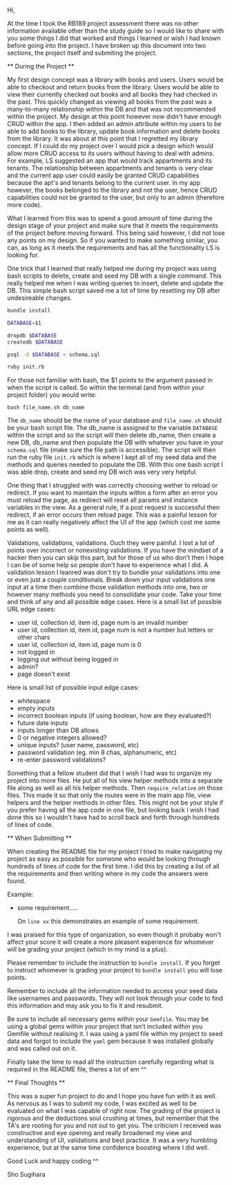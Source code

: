 Hi,

At the time I took the RB189 project assessment there was no other information available other than the study guide so I would like to share with you some things I did that worked and things I learned or wish I had known before going into the project. I have broken up this document into two sections, the project itself and submiting the project.

** During the Project **

My first design concept was a library with books and users. Users would be able to checkout and return books from the library. Users would be able to view their currently checked out books and all books they had checked in the past. This quickly changed as viewing all books from the past was a many-to-many relationship within the DB and that was not recommended within the project. My design at this point however now didn't have enough CRUD within the app. I then added an admin attribute within my users to be able to add books to the library, update book information and delete books from the library. It was about at this point that I regretted my library concept. If I could do my project over I would pick a design which would allow more CRUD access to its users without having to deal with admins. For example, LS suggested an app that would track appartments and its tenants. The relationship between appartments and tenants is very clear and the current app user could easily be granted CRUD capabilities because the apt's and tenants belong to the current user. In my app however, the books belonged to the library and not the user, hence CRUD capabilities could not be granted to the user, but only to an admin (therefore more code).

What I learned from this was to spend a good amount of time during the design stage of your project and make sure that it meets the requirements of the project before moving forward. This being said however, I did not lose any points on my design. So if you wanted to make something similar, you can, as long as it meets the requirements and has all the functionality LS is looking for.

One trick that I learned that really helped me during my project was using bash scripts to delete, create and seed my DB with a single command. This really helped me when I was writing queries to insert, delete and update the DB. This simple bash script saved me a lot of time by resetting my DB after undesireable changes.

```bash
bundle install

DATABASE=$1

dropdb $DATABASE
createdb $DATABASE

psql -d $DATABASE < schema.sql

ruby init.rb
```

For those not familiar with bash, the $1 points to the argument passed in when the script is called. So within the terminal (and from within your project folder) you would write:

`bash file_name.sh db_name`

The `db_name` should be the name of your database and `file_name.sh` should be your bash script file. The db_name is assigned to the variable `DATABASE` within the script and so the script will then delete db_name, then create a new DB, db_name and then populate the DB with whatever you have in your `schema.sql` file (make sure the file path is accessible). The script will then run the ruby file `init.rb` which is where I kept all of my seed data and the methods and queries needed to populate the DB. With this one bash script I was able drop, create and seed my DB wich was very very helpful.

One thing that I struggled with was correctly choosing wether to reload or redirect. If you want to maintain the inputs within a form after an error you must reload the page, as redirect will reset all params and instance variables in the view. As a general rule, if a post request is successful then redirect, if an error occurs then reload page. This was a painful lesson for me as it can really negatively affect the UI of the app (which cost me some points as well).

Validations, validations, validations. Ouch they were painful. I lost a lot of points over incorrect or nonexisting validations. If you have the mindset of a hacker then you can skip this part, but for those of us who don't then I hope I can be of some help so people don't have to experience what I did. A validation lesson I leanred was don't try to bundle your validations into one or even just a couple conditionals. Break down your input validations one input at a time then combine those validation methods into one, two or however many methods you need to consolidate your code. Take your time and think of any and all possible edge cases.
Here is a small list of possible URL edge cases:

- user id, collection id, item id, page num is an invalid number
- user id, collection id, item id, page num is not a number but letters or other chars
- user id, collection id, item id, page num is 0
- not logged in
- logging out without being logged in
- admin?
- page doesn't exist

Here is small list of possible input edge cases:

- whitespace
- empty inputs
- incorrect boolean inputs (if using boolean, how are they evaluated?)
- future date inputs
- inputs longer than DB allows
- 0 or negative integers allowed?
- unique inputs? (user name, password, etc)
- password validation (eg. min 8 chas, alphanumeric, etc)
- re-enter password validations?

Something that a fellow student did that I wish I had was to organize my project into more files. He put all of his view helper methods into a separate file along as well as all his helper methods. Then `require_relative` on those files. This made it so that only the routes were in the main app file, view helpers and the helper methods in other files. This might not be your style if you prefer having all the app code in one file, but looking back I wish I had done this so I wouldn't have had to scroll back and forth through hundreds of lines of code.

** When Submitting **

When creating the README file for my project I tried to make navigating my project as easy as possible for someone who would be looking through hundreds of lines of code for the first time. I did this by creating a list of all the requirements and then writing where in my code the answers were found.

Example:

- some requirement.....

  On `line xx` this demonstrates an example of some requirement.

I was praised for this type of organization, so even though it probaby won't affect your score it will create a more pleasent experience for whomever will be grading your project (which in my mind is a plus).

Please remember to include the instruction to `bundle install`. If you forget to instruct whomever is grading your project to `bundle install` you will lose points.

Remember to include all the information needed to access your seed data like usernames and passwords. They will not look through your code to find this information and may ask you to fix it and resubmit.

Be sure to include all necessary gems within your `Gemfile`. You may be using a global gems within your project that isn't included within you Gemfile without realising it. I was using a yaml file within my project to seed data and forgot to include the `yaml` gem because it was installed globally and was called out on it.

Finally take the time to read all the instruction carefully regarding what is required in the README file, theres a lot of em ^^

** Final Thoughts **

This was a super fun project to do and I hope you have fun with it as well. As nervous as I was to submit my code, I was excited as well to be evaluated on what I was capable of right now. The grading of the project is rigorous and the deductions soul crushing at times, but remember that the TA's are rooting for you and not out to get you. The criticism I received was constructive and eye opening and really broadened my view and understanding of UI, validations and best practice. It was a very humbling experience, but at the same time confidence boosting where I did well.

Good Luck and happy coding ^^

Sho Sugihara
